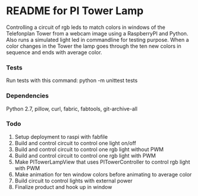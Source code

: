 # README for PI Tower Lamp
Controlling a circuit of rgb leds to match colors in windows of the Telefonplan Tower from a webcam image using a RaspberryPI and Python. Also runs a simulated light led in commandline for testing purpose.
When a color changes in the Tower the lamp goes through the ten new colors in sequence and ends with average color.

### Tests
Run tests with this command:
python -m unittest tests

### Dependencies
Python 2.7, pillow, curl, fabric, fabtools, git-archive-all

### Todo
1. Setup deployment to raspi with fabfile
1. Build and control circuit to control one light on/off
1. Build and control circuit to control one rgb light without PWM
1. Build and control circuit to control one rgb light with PWM
1. Make PITowerLampView that uses PITowerController to control rgb light with PWM
1. Make animation for ten window colors before animating to average color
1. Build circuit to control lights with external power
1. Finalize product and hook up in window